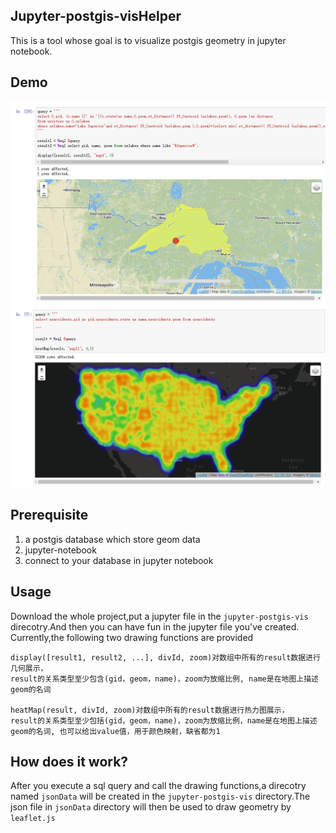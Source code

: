 ## Jupyter-postgis-visHelper
This is a tool whose goal is to visualize postgis geometry in jupyter notebook.

## Demo
![null](./images/geoMap.png)
![null](./images/choroplethMap.png)

## Prerequisite
1. a postgis database which store geom data
2. jupyter-notebook
3. connect to your database in jupyter notebook

## Usage
Download the whole project,put a jupyter file in the `jupyter-postgis-vis` direcotry.And then you can have fun in the jupyter file you've created.
Currently,the following two drawing functions are provided
```
display([result1, result2, ...], divId, zoom)对数组中所有的result数据进行几何展示，
result的关系类型至少包含(gid，geom，name)，zoom为放缩比例, name是在地图上描述geom的名词

heatMap(result, divId, zoom)对数组中所有的result数据进行热力图展示，
result的关系类型至少包括(gid，geom，name)，zoom为放缩比例，name是在地图上描述geom的名词, 也可以给出value值，用于颜色映射，缺省都为1
```

## How does it work?
After you execute a sql query and call the drawing functions,a direcotry named `jsonData` will be created in the `jupyter-postgis-vis` directory.The json file in `jsonData` directory will then be used to draw geometry by `leaflet.js`
